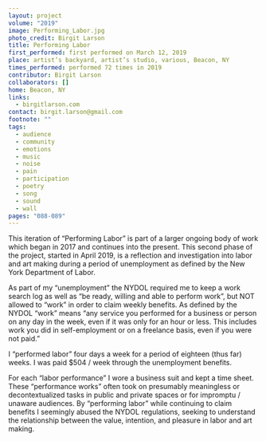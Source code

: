 ```yaml
---
layout: project
volume: "2019"
image: Performing_Labor.jpg
photo_credit: Birgit Larson
title: Performing Labor
first_performed: first performed on March 12, 2019
place: artist’s backyard, artist’s studio, various, Beacon, NY
times_performed: performed 72 times in 2019
contributor: Birgit Larson
collaborators: []
home: Beacon, NY
links:
  - birgitlarson.com
contact: birgit.larson@gmail.com
footnote: ""
tags:
  - audience
  - community
  - emotions
  - music
  - noise
  - pain
  - participation
  - poetry
  - song
  - sound
  - wall
pages: "088-089"
---
```


This iteration of “Performing Labor” is part of a larger ongoing body of work which began in 2017 and continues into the present. This second phase of the project, started in April 2019, is a reflection and investigation into labor and art making during a period of unemployment as defined by the New York Department of Labor.

As part of my “unemployment” the NYDOL required me to keep a work search log as well as “be ready, willing and able to perform work”, but NOT allowed to “work” in order to claim weekly benefits. As defined by the NYDOL “work” means “any service you performed for a business or person on any day in the week, even if it was only for an hour or less. This includes work you did in self-employment or on a freelance basis, even if you were not paid.”

I “performed labor” four days a week for a period of eighteen (thus far) weeks. I was paid $504 / week through the unemployment benefits.

For each “labor performance” I wore a business suit and kept a time sheet. These “performance works” often took on presumably meaningless or decontextualized tasks in public and private spaces or for impromptu / unaware audiences. By “performing labor” while continuing to claim benefits I seemingly abused the NYDOL regulations, seeking to understand the relationship between the value, intention, and pleasure in labor and art making.
